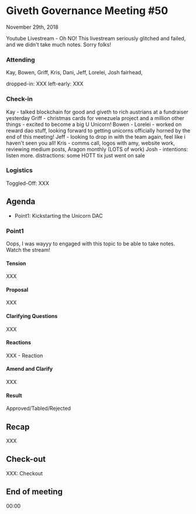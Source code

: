 # Giveth Governance Meeting #50


November 29th, 2018


Youtube Livestream - Oh NO! This livestream seriously glitched and failed, and we didn't take much notes. Sorry folks! 


### Attending

Kay, Bowen, Griff, Kris, Dani, Jeff, Lorelei, Josh fairhead,  

dropped-in: XXX
left-early: XXX


###  Check-in

Kay - talked blockchain for good and giveth to rich austrians at a fundraiser yesterday
Griff - christmas cards for venezuela project and a million other things - excited to become a big U Unicorn!
Bowen - 
Lorelei - worked on reward dao stuff, looking forward to getting unicorns officially horned by the end of this meeting!
Jeff - looking to drop in with the team again, feel like i haven't seen you all!
Kris - comms call, logos with amy, website work, reviewing medium posts, Aragon monthly (LOTS of work)
Josh - intentions: listen more. distractions: some HOTT tix just went on sale



### Logistics

Toggled-Off: XXX



## Agenda

*   Point1: Kickstarting the Unicorn DAC 


### Point1

Oops, I was wayyy to engaged with this topic to be able to take notes. Watch the stream! 

#### Tension

XXX


#### Proposal

XXX

#### Clarifying Questions

XXX

#### Reactions

XXX - Reaction


#### Amend and Clarify

XXX

#### Result

Approved/Tabled/Rejected


## Recap

XXX

## Check-out

XXX: Checkout

## End of meeting

00:00
